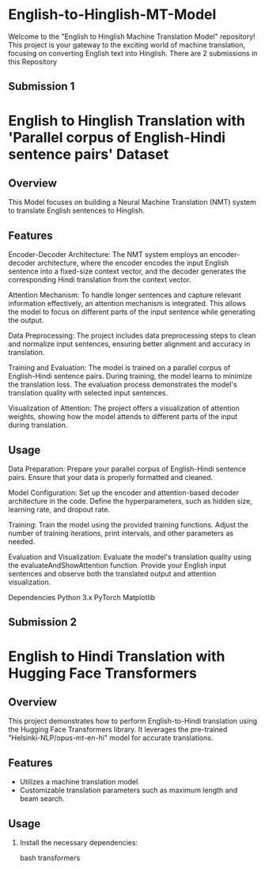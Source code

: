 # English-to-Hinglish-MT-Model
Welcome to the "English to Hinglish Machine Translation Model" repository! This project is your gateway to the exciting world of machine translation, focusing on converting English text into Hinglish.
There are 2 submissions in this Repository 

## **Submission 1**

# English to Hinglish Translation with 'Parallel corpus of English-Hindi sentence pairs' Dataset



## Overview
This Model focuses on building a Neural Machine Translation (NMT) system to translate English sentences to Hinglish.

## Features
Encoder-Decoder Architecture: The NMT system employs an encoder-decoder architecture, where the encoder encodes the input English sentence into a fixed-size context vector, and the decoder generates the corresponding Hindi translation from the context vector.

Attention Mechanism: To handle longer sentences and capture relevant information effectively, an attention mechanism is integrated. This allows the model to focus on different parts of the input sentence while generating the output.

Data Preprocessing: The project includes data preprocessing steps to clean and normalize input sentences, ensuring better alignment and accuracy in translation.

Training and Evaluation: The model is trained on a parallel corpus of English-Hindi sentence pairs. During training, the model learns to minimize the translation loss. The evaluation process demonstrates the model's translation quality with selected input sentences.

Visualization of Attention: The project offers a visualization of attention weights, showing how the model attends to different parts of the input during translation.

## Usage 
Data Preparation: Prepare your parallel corpus of English-Hindi sentence pairs. Ensure that your data is properly formatted and cleaned.

Model Configuration: Set up the encoder and attention-based decoder architecture in the code. Define the hyperparameters, such as hidden size, learning rate, and dropout rate.

Training: Train the model using the provided training functions. Adjust the number of training iterations, print intervals, and other parameters as needed.

Evaluation and Visualization: Evaluate the model's translation quality using the evaluateAndShowAttention function. Provide your English input sentences and observe both the translated output and attention visualization.

Dependencies
Python 3.x
PyTorch
Matplotlib

## **Submission 2**

# English to Hindi Translation with Hugging Face Transformers

## Overview

This project demonstrates how to perform English-to-Hindi translation using the Hugging Face Transformers library. It leverages the pre-trained "Helsinki-NLP/opus-mt-en-hi" model for accurate translations.

## Features

- Utilizes a machine translation model.
- Customizable translation parameters such as maximum length and beam search.

## Usage

1. Install the necessary dependencies:

   bash
   transformers
